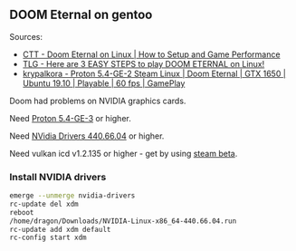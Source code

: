 ## DOOM Eternal on gentoo

Sources:

* [CTT - Doom Eternal on Linux | How to Setup and Game Performance](https://www.youtube.com/watch?v=g3UPxd8iUsU&t=1s)
* [TLG - Here are 3 EASY STEPS to play DOOM ETERNAL on Linux!
](https://www.youtube.com/watch?v=u2_Eoqekr9o)
* [krypalkora - Proton 5.4-GE-2 Steam Linux | Doom Eternal | GTX 1650 | Ubuntu 19.10 | Playable | 60 fps | GamePlay](https://www.youtube.com/watch?v=cwhoIZcFXLs)

Doom had problems on NVIDIA graphics cards.

Need [Proton 5.4-GE-3](https://github.com/GloriousEggroll/proton-ge-custom/releases) or higher.

Need [NVidia Drivers 440.66.04](https://developer.nvidia.com/vulkan-driver) or higher.

Need vulkan icd v1.2.135 or higher - get by using [steam beta](https://support.steampowered.com/kb_article.php?ref=7021-eiah-8669).

### Install NVIDIA drivers

```bash
emerge --unmerge nvidia-drivers 
rc-update del xdm
reboot
/home/dragon/Downloads/NVIDIA-Linux-x86_64-440.66.04.run
rc-update add xdm default
rc-config start xdm
```

